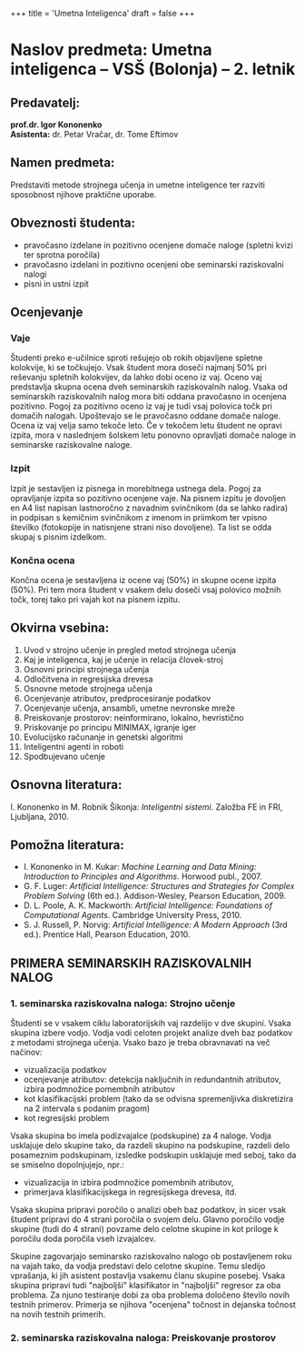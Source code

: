 +++
title = 'Umetna Inteligenca'
draft = false
+++

# Naslov predmeta: Umetna inteligenca – VSŠ (Bolonja) – 2. letnik

## Predavatelj:

**prof.dr. Igor Kononenko**  
**Asistenta:** dr. Petar Vračar, dr. Tome Eftimov

## Namen predmeta:

Predstaviti metode strojnega učenja in umetne inteligence ter razviti sposobnost njihove praktične uporabe.

## Obveznosti študenta:

- pravočasno izdelane in pozitivno ocenjene domače naloge (spletni kvizi ter sprotna poročila)
- pravočasno izdelani in pozitivno ocenjeni obe seminarski raziskovalni nalogi
- pisni in ustni izpit

## Ocenjevanje

### Vaje

Študenti preko e-učilnice sproti rešujejo ob rokih objavljene spletne kolokvije, ki se točkujejo. Vsak študent mora doseči najmanj 50% pri reševanju spletnih kolokvijev, da lahko dobi oceno iz vaj. Oceno vaj predstavlja skupna ocena dveh seminarskih raziskovalnih nalog. Vsaka od seminarskih raziskovalnih nalog mora biti oddana pravočasno in ocenjena pozitivno. Pogoj za pozitivno oceno iz vaj je tudi vsaj polovica točk pri domačih nalogah. Upoštevajo se le pravočasno oddane domače naloge. Ocena iz vaj velja samo tekoče leto. Če v tekočem letu študent ne opravi izpita, mora v naslednjem šolskem letu ponovno opravljati domače naloge in seminarske raziskovalne naloge.

### Izpit

Izpit je sestavljen iz pisnega in morebitnega ustnega dela. Pogoj za opravljanje izpita so pozitivno ocenjene vaje. Na pisnem izpitu je dovoljen en A4 list napisan lastnoročno z navadnim svinčnikom (da se lahko radira) in podpisan s kemičnim svinčnikom z imenom in priimkom ter vpisno številko (fotokopije in natisnjene strani niso dovoljene). Ta list se odda skupaj s pisnim izdelkom.

### Končna ocena

Končna ocena je sestavljena iz ocene vaj (50%) in skupne ocene izpita (50%). Pri tem mora študent v vsakem delu doseči vsaj polovico možnih točk, torej tako pri vajah kot na pisnem izpitu.

## Okvirna vsebina:

1. Uvod v strojno učenje in pregled metod strojnega učenja
2. Kaj je inteligenca, kaj je učenje in relacija človek-stroj
3. Osnovni principi strojnega učenja
4. Odločitvena in regresijska drevesa
5. Osnovne metode strojnega učenja
6. Ocenjevanje atributov, predprocesiranje podatkov
7. Ocenjevanje učenja, ansambli, umetne nevronske mreže
8. Preiskovanje prostorov: neinformirano, lokalno, hevristično
9. Priskovanje po principu MINIMAX, igranje iger
10. Evolucijsko računanje in genetski algoritmi
11. Inteligentni agenti in roboti
12. Spodbujevano učenje

## Osnovna literatura:

I. Kononenko in M. Robnik Šikonja: _Inteligentni sistemi_. Založba FE in FRI, Ljubljana, 2010.

## Pomožna literatura:

- I. Kononenko in M. Kukar: _Machine Learning and Data Mining: Introduction to Principles and Algorithms_. Horwood publ., 2007.
- G. F. Luger: _Artificial Intelligence: Structures and Strategies for Complex Problem Solving_ (6th ed.). Addison-Wesley, Pearson Education, 2009.
- D. L. Poole, A. K. Mackworth: _Artificial Intelligence: Foundations of Computational Agents_. Cambridge University Press, 2010.
- S. J. Russell, P. Norvig: _Artificial Intelligence: A Modern Approach_ (3rd ed.). Prentice Hall, Pearson Education, 2010.

## PRIMERA SEMINARSKIH RAZISKOVALNIH NALOG

### 1. seminarska raziskovalna naloga: Strojno učenje

Študenti se v vsakem ciklu laboratorijskih vaj razdelijo v dve skupini. Vsaka skupina izbere vodjo. Vodja vodi celoten projekt analize dveh baz podatkov z metodami strojnega učenja. Vsako bazo je treba obravnavati na več načinov:

- vizualizacija podatkov
- ocenjevanje atributov: detekcija naključnih in redundantnih atributov, izbira podmnožice pomembnih atributov
- kot klasifikacijski problem (tako da se odvisna spremenljivka diskretizira na 2 intervala s podanim pragom)
- kot regresijski problem

Vsaka skupina bo imela podizvajalce (podskupine) za 4 naloge. Vodja usklajuje delo skupine tako, da razdeli skupino na podskupine, razdeli delo posameznim podskupinam, izsledke podskupin usklajuje med seboj, tako da se smiselno dopolnjujejo, npr.:

- vizualizacija in izbira podmnožice pomembnih atributov,
- primerjava klasifikacijskega in regresijskega drevesa, itd.

Vsaka skupina pripravi poročilo o analizi obeh baz podatkov, in sicer vsak študent pripravi do 4 strani poročila o svojem delu. Glavno poročilo vodje skupine (tudi do 4 strani) povzame delo celotne skupine in kot priloge k poročilu doda poročila vseh izvajalcev.

Skupine zagovarjajo seminarsko raziskovalno nalogo ob postavljenem roku na vajah tako, da vodja predstavi delo celotne skupine. Temu sledijo vprašanja, ki jih asistent postavlja vsakemu članu skupine posebej. Vsaka skupina pripravi tudi "najboljši" klasifikator in "najboljši" regresor za oba problema. Za njuno testiranje dobi za oba problema določeno število novih testnih primerov. Primerja se njihova "ocenjena" točnost in dejanska točnost na novih testnih primerih.

### 2. seminarska raziskovalna naloga: Preiskovanje prostorov
